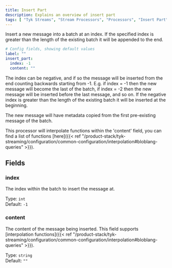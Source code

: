```yaml
---
title: Insert Part
description: Explains an overview of insert part
tags: [ "Tyk Streams", "Stream Processors", "Processors", "Insert Part" ]
---
```


Insert a new message into a batch at an index. If the specified index is greater than the length of the existing batch it will be appended to the end.

```yml
# Config fields, showing default values
label: ""
insert_part:
  index: -1
  content: ""
```

The index can be negative, and if so the message will be inserted from the end counting backwards starting from -1. E.g. if index = -1 then the new message will become the last of the batch, if index = -2 then the new message will be inserted before the last message, and so on. If the negative index is greater than the length of the existing batch it will be inserted at the beginning.

The new message will have metadata copied from the first pre-existing message of the batch.

This processor will interpolate functions within the 'content' field, you can find a list of functions [here]({{< ref "/product-stack/tyk-streaming/configuration/common-configuration/interpolation#bloblang-queries" >}}).

## Fields

### index

The index within the batch to insert the message at.


Type: `int`  
Default: `-1`  

### content

The content of the message being inserted.
This field supports [interpolation functions]({{< ref "/product-stack/tyk-streaming/configuration/common-configuration/interpolation#bloblang-queries" >}}).


Type: `string`  
Default: `""`  
